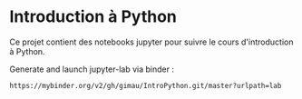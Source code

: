 # Introduction à Python

Ce projet contient des notebooks jupyter pour suivre le cours d'introduction à
Python.

Generate and launch jupyter-lab via binder :


	https://mybinder.org/v2/gh/gimau/IntroPython.git/master?urlpath=lab


